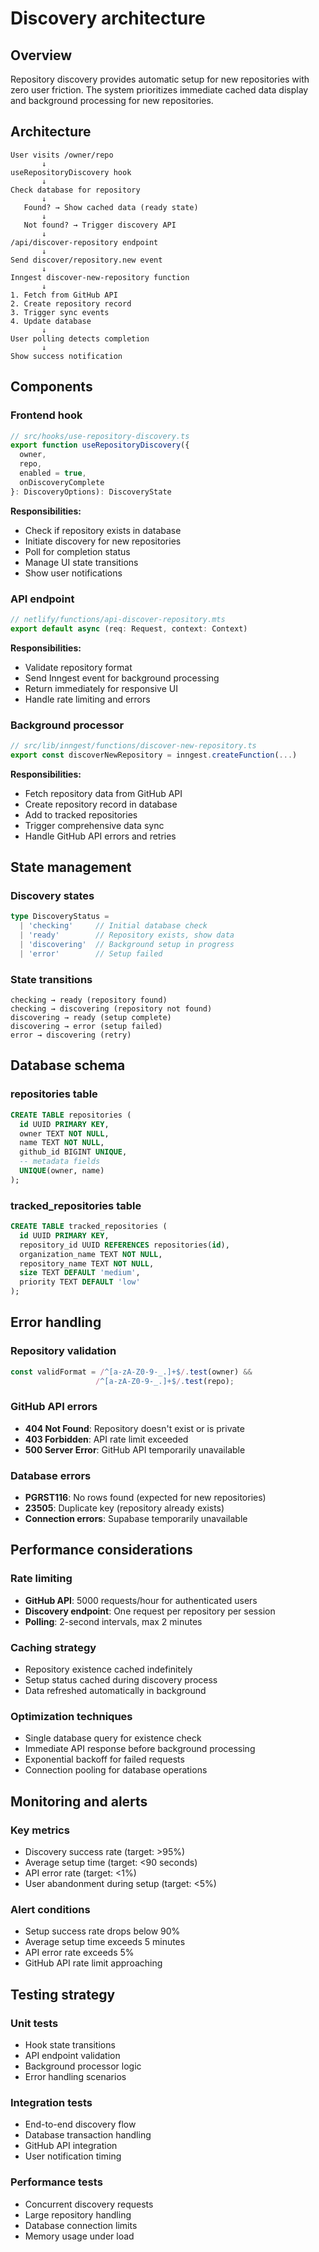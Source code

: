 # Discovery architecture

## Overview

Repository discovery provides automatic setup for new repositories with zero user friction. The system prioritizes immediate cached data display and background processing for new repositories.

## Architecture

```
User visits /owner/repo
       ↓
useRepositoryDiscovery hook
       ↓
Check database for repository
       ↓
   Found? → Show cached data (ready state)
       ↓
   Not found? → Trigger discovery API
       ↓
/api/discover-repository endpoint
       ↓
Send discover/repository.new event
       ↓
Inngest discover-new-repository function
       ↓
1. Fetch from GitHub API
2. Create repository record  
3. Trigger sync events
4. Update database
       ↓
User polling detects completion
       ↓
Show success notification
```

## Components

### Frontend hook
```typescript
// src/hooks/use-repository-discovery.ts
export function useRepositoryDiscovery({
  owner,
  repo,
  enabled = true,
  onDiscoveryComplete
}: DiscoveryOptions): DiscoveryState
```

**Responsibilities:**
- Check if repository exists in database
- Initiate discovery for new repositories  
- Poll for completion status
- Manage UI state transitions
- Show user notifications

### API endpoint
```typescript
// netlify/functions/api-discover-repository.mts
export default async (req: Request, context: Context)
```

**Responsibilities:**
- Validate repository format
- Send Inngest event for background processing
- Return immediately for responsive UI
- Handle rate limiting and errors

### Background processor
```typescript
// src/lib/inngest/functions/discover-new-repository.ts
export const discoverNewRepository = inngest.createFunction(...)
```

**Responsibilities:**
- Fetch repository data from GitHub API
- Create repository record in database
- Add to tracked repositories
- Trigger comprehensive data sync
- Handle GitHub API errors and retries

## State management

### Discovery states
```typescript
type DiscoveryStatus = 
  | 'checking'     // Initial database check
  | 'ready'        // Repository exists, show data
  | 'discovering'  // Background setup in progress  
  | 'error'        // Setup failed
```

### State transitions
```
checking → ready (repository found)
checking → discovering (repository not found)
discovering → ready (setup complete)
discovering → error (setup failed)
error → discovering (retry)
```

## Database schema

### repositories table
```sql
CREATE TABLE repositories (
  id UUID PRIMARY KEY,
  owner TEXT NOT NULL,
  name TEXT NOT NULL,
  github_id BIGINT UNIQUE,
  -- metadata fields
  UNIQUE(owner, name)
);
```

### tracked_repositories table  
```sql
CREATE TABLE tracked_repositories (
  id UUID PRIMARY KEY,
  repository_id UUID REFERENCES repositories(id),
  organization_name TEXT NOT NULL,
  repository_name TEXT NOT NULL,
  size TEXT DEFAULT 'medium',
  priority TEXT DEFAULT 'low'
);
```

## Error handling

### Repository validation
```typescript
const validFormat = /^[a-zA-Z0-9-_.]+$/.test(owner) && 
                   /^[a-zA-Z0-9-_.]+$/.test(repo);
```

### GitHub API errors
- **404 Not Found**: Repository doesn't exist or is private
- **403 Forbidden**: API rate limit exceeded
- **500 Server Error**: GitHub API temporarily unavailable

### Database errors
- **PGRST116**: No rows found (expected for new repositories)
- **23505**: Duplicate key (repository already exists)
- **Connection errors**: Supabase temporarily unavailable

## Performance considerations

### Rate limiting
- **GitHub API**: 5000 requests/hour for authenticated users
- **Discovery endpoint**: One request per repository per session
- **Polling**: 2-second intervals, max 2 minutes

### Caching strategy
- Repository existence cached indefinitely
- Setup status cached during discovery process
- Data refreshed automatically in background

### Optimization techniques
- Single database query for existence check
- Immediate API response before background processing
- Exponential backoff for failed requests
- Connection pooling for database operations

## Monitoring and alerts

### Key metrics
- Discovery success rate (target: >95%)
- Average setup time (target: <90 seconds)
- API error rate (target: <1%)
- User abandonment during setup (target: <5%)

### Alert conditions
- Setup success rate drops below 90%
- Average setup time exceeds 5 minutes  
- API error rate exceeds 5%
- GitHub API rate limit approaching

## Testing strategy

### Unit tests
- Hook state transitions
- API endpoint validation
- Background processor logic
- Error handling scenarios

### Integration tests  
- End-to-end discovery flow
- Database transaction handling
- GitHub API integration
- User notification timing

### Performance tests
- Concurrent discovery requests
- Large repository handling
- Database connection limits
- Memory usage under load